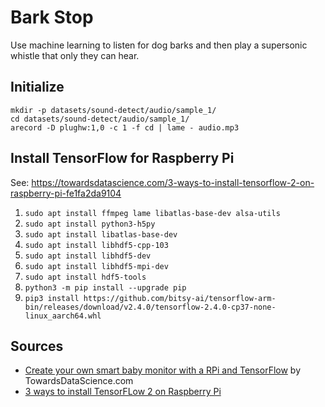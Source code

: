 Bark Stop
=========

Use machine learning to listen for dog barks and then play a supersonic whistle that only they can hear.


Initialize
-----

```
mkdir -p datasets/sound-detect/audio/sample_1/
cd datasets/sound-detect/audio/sample_1/
arecord -D plughw:1,0 -c 1 -f cd | lame - audio.mp3
```


Install TensorFlow for Raspberry Pi
-----------------------------------

See: https://towardsdatascience.com/3-ways-to-install-tensorflow-2-on-raspberry-pi-fe1fa2da9104

1. `sudo apt install ffmpeg lame libatlas-base-dev alsa-utils`
1. `sudo apt install python3-h5py`
1. `sudo apt install libatlas-base-dev`
1. `sudo apt install libhdf5-cpp-103`
1. `sudo apt install libhdf5-dev`
1. `sudo apt install libhdf5-mpi-dev`
1. `sudo apt install hdf5-tools`
1. `python3 -m pip install --upgrade pip`
1. `pip3 install https://github.com/bitsy-ai/tensorflow-arm-bin/releases/download/v2.4.0/tensorflow-2.4.0-cp37-none-linux_aarch64.whl`


Sources
-------

* [Create your own smart baby monitor with a RPi and TensorFlow](https://towardsdatascience.com/create-your-own-smart-baby-monitor-with-a-raspberrypi-and-tensorflow-5b25713410ca) by TowardsDataScience.com
* [3 ways to install TensorFLow 2 on Raspberry Pi](https://towardsdatascience.com/3-ways-to-install-tensorflow-2-on-raspberry-pi-fe1fa2da9104)


